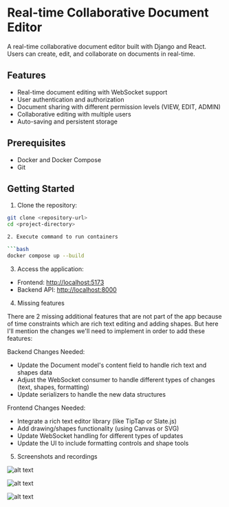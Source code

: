 # Real-time Collaborative Document Editor

A real-time collaborative document editor built with Django and React. Users can create, edit, and collaborate on documents in real-time.

## Features

- Real-time document editing with WebSocket support
- User authentication and authorization
- Document sharing with different permission levels (VIEW, EDIT, ADMIN)
- Collaborative editing with multiple users
- Auto-saving and persistent storage

## Prerequisites

- Docker and Docker Compose
- Git

## Getting Started

1. Clone the repository:
```bash
git clone <repository-url>
cd <project-directory>

2. Execute command to run containers

```bash
docker compose up --build
```

3.  Access the application:

-   Frontend: [http://localhost:5173](http://localhost:5173)
-   Backend API: [http://localhost:8000](http://localhost:8000)
  
4. Missing features

There are 2 missing additional features that are not part of the app because of time constraints which are rich text editing and adding shapes. But here I'll mention the changes we'll need to implement in order to add these features:

Backend Changes Needed:

- Update the Document model's content field to handle rich text and shapes data
- Adjust the WebSocket consumer to handle different types of changes (text, shapes, formatting)
- Update serializers to handle the new data structures

Frontend Changes Needed:

- Integrate a rich text editor library (like TipTap or Slate.js)
- Add drawing/shapes functionality (using Canvas or SVG)
- Update WebSocket handling for different types of updates
- Update the UI to include formatting controls and shape tools

5. Screenshots and recordings

![alt text](<Screenshot 2024-12-14 at 3.02.51 AM.png>)

![alt text](<Screenshot 2024-12-14 at 3.03.21 AM.png>)

![alt text](<Screenshot 2024-12-14 at 3.03.48 AM.png>)